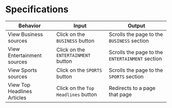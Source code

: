 # Specifications
| Behavior            | Input                         | Output                        | 
| ------------------- | ----------------------------- | ----------------------------- |
| View Business sources | Click on the `BUSINESS` button | Scrolls the page to the `BUSINESS` section |
| View Entertainment sources | Click on the `ENTERTAINMENT` button | Scrolls the page to the `ENTERTAINMENT` section |
| View Sports sources | Click on the `SPORTS` button | Scrolls the page to the `SPORTS` section |
| View Top Headlines Articles | Click on the `Top Headlines` button | Redirects to a page that page|